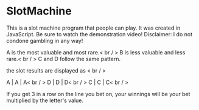 # SlotMachine
This is a slot machine program that people can play. It was created in JavaScript. Be sure to watch the demonstration video! Disclaimer: I do not condone gambling in any way!

A is the most valuable and most rare.< br / >
B is less valuable and less rare.< br / >
C and D follow the same pattern.<br/>

the slot results are displayed as < br / >

  A | A | A< br / >
  D | D | D< br / >
  C | C | C< br / >

If you get 3 in a row on the line you bet on, your winnings will be your bet multiplied by the letter's value.
